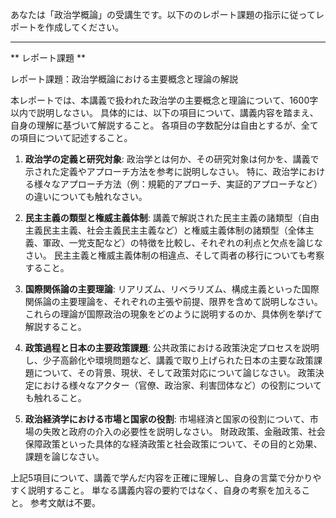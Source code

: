 あなたは「政治学概論」の受講生です。以下ののレポート課題の指示に従ってレポートを作成してください。

---------------------------------------
** レポート課題 **

レポート課題：政治学概論における主要概念と理論の解説

本レポートでは、本講義で扱われた政治学の主要概念と理論について、1600字以内で説明しなさい。  具体的には、以下の項目について、講義内容を踏まえ、自身の理解に基づいて解説すること。  各項目の字数配分は自由とするが、全ての項目について記述すること。

1. **政治学の定義と研究対象**: 政治学とは何か、その研究対象は何かを、講義で示された定義やアプローチ方法を参考に説明しなさい。  特に、政治学における様々なアプローチ方法（例：規範的アプローチ、実証的アプローチなど）の違いについても触れなさい。

2. **民主主義の類型と権威主義体制**:  講義で解説された民主主義の諸類型（自由主義民主主義、社会主義民主主義など）と権威主義体制の諸類型（全体主義、軍政、一党支配など）の特徴を比較し、それぞれの利点と欠点を論じなさい。  民主主義と権威主義体制の相違点、そして両者の移行についても考察すること。

3. **国際関係論の主要理論**: リアリズム、リベラリズム、構成主義といった国際関係論の主要理論を、それぞれの主張や前提、限界を含めて説明しなさい。  これらの理論が国際政治の現象をどのように説明するのか、具体例を挙げて解説すること。

4. **政策過程と日本の主要政策課題**: 公共政策における政策決定プロセスを説明し、少子高齢化や環境問題など、講義で取り上げられた日本の主要な政策課題について、その背景、現状、そして政策対応について論じなさい。  政策決定における様々なアクター（官僚、政治家、利害団体など）の役割についても触れること。

5. **政治経済学における市場と国家の役割**: 市場経済と国家の役割について、市場の失敗と政府の介入の必要性を説明しなさい。  財政政策、金融政策、社会保障政策といった具体的な経済政策と社会政策について、その目的と効果、課題を論じなさい。


上記5項目について、講義で学んだ内容を正確に理解し、自身の言葉で分かりやすく説明すること。  単なる講義内容の要約ではなく、自身の考察を加えること。  参考文献は不要。

